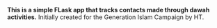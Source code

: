 **This is a simple FLask app that tracks contacts made through dawah activities.**
Initially created for the Generation Islam Campaign by HT.

